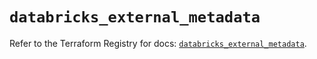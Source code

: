 # `databricks_external_metadata`

Refer to the Terraform Registry for docs: [`databricks_external_metadata`](https://registry.terraform.io/providers/databricks/databricks/1.87.1/docs/resources/external_metadata).
